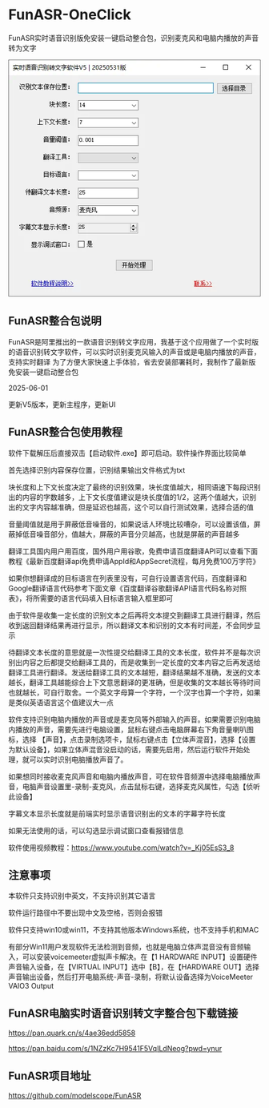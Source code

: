 # FunASR-OneClick
FunASR实时语音识别版免安装一键启动整合包，识别麦克风和电脑内播放的声音转为文字

![](https://raw.githubusercontent.com/aidayang/FunASR-OneClick/refs/heads/main/asrv5.webp)

## FunASR整合包说明
FunASR是阿里推出的一款语音识别转文字应用，我基于这个应用做了一个实时版的语音识别转文字软件，可以实时识别麦克风输入的声音或是电脑内播放的声音，支持实时翻译
为了方便大家快速上手体验，省去安装部署耗时，我制作了最新版免安装一键启动整合包

2025-06-01

更新V5版本，更新主程序，更新UI

## FunASR整合包使用教程
软件下载解压后直接双击【启动软件.exe】即可启动。软件操作界面比较简单

首先选择识别内容保存位置，识别结果输出文件格式为txt

块长度和上下文长度决定了最终的识别效果，块长度值越大，相同语速下每段识别出的内容的字数越多，上下文长度值建议是块长度值的1/2，这两个值越大，识别出的文字内容越准确，但是延迟也越高，这个可以自行测试效果，选择合适的值

音量阈值就是用于屏蔽低音噪音的，如果说话人环境比较嘈杂，可以设置该值，屏蔽掉低音噪音部分，值越大，屏蔽的声音分贝越高，也就是屏蔽的声音越多

翻译工具国内用户用百度，国外用户用谷歌，免费申请百度翻译API可以查看下面教程《最新百度翻译api免费申请AppId和AppSecret流程，每月免费100万字符》

如果你想翻译成的目标语言在列表里没有，可自行设置语言代码，百度翻译和Google翻译语言代码参考下面文章《百度翻译谷歌翻译API语言代码名称对照表》，将所需要的语言代码填入目标语言输入框里即可

由于软件是收集一定长度的识别文本之后再将文本提交到翻译工具进行翻译，然后收到返回翻译结果再进行显示，所以翻译文本和识别的文本有时间差，不会同步显示

待翻译文本长度的意思就是一次性提交给翻译工具的文本长度，软件并不是每次识别出内容之后都提交给翻译工具的，而是收集到一定长度的文本内容之后再发送给翻译工具进行翻译。发送给翻译工具的文本越短，翻译结果越不准确，发送的文本越长，翻译工具越能综合上下文意思翻译的更准确，但是收集的文本越长等待时间也就越长，可自行取舍。一个英文字母算一个字符，一个汉字也算一个字符，如果是类似英语语言这个值建议大一点

软件支持识别电脑内播放的声音或是麦克风等外部输入的声音。如果需要识别电脑内播放的声音，需要先进行电脑设置，鼠标右键点击电脑屏幕右下角音量喇叭图标，选择 【声音】，点击录制选项卡，鼠标右键点击【立体声混音】，选择【设置为默认设备】，如果立体声混音没启动的话，需要先启用，然后运行软件开始处理，就可以实时识别电脑播放声音了。

如果想同时接收麦克风声音和电脑内播放声音，可在软件音频源中选择电脑播放声音，电脑声音设置里-录制-麦克风，点击鼠标右键，选择麦克风属性，勾选【侦听此设备】

字幕文本显示长度就是前端实时显示语音识别出的文本的字幕字符长度

如果无法使用的话，可以勾选显示调试窗口查看报错信息

软件使用视频教程：https://www.youtube.com/watch?v=_Kj05EsS3_8

## 注意事项
本软件只支持识别中英文，不支持识别其它语言

软件运行路径中不要出现中文及空格，否则会报错

软件只支持win10或win11，不支持其他版本Windows系统，也不支持手机和MAC

有部分Win11用户发现软件无法检测到音频，也就是电脑立体声混音没有音频输入，可以安装voicemeeter虚拟声卡解决。在【1 HARDWARE INPUT】设置硬件声音输入设备，在【VIRTUAL INPUT】选中【B】，在【HARDWARE OUT】选择声音输出设备，然后打开电脑系统-声音-录制，将默认设备选择为VoiceMeeter VAIO3 Output

## FunASR电脑实时语音识别转文字整合包下载链接

https://pan.quark.cn/s/4ae36edd5858

https://pan.baidu.com/s/1NZzKc7H9541F5VqILdNeog?pwd=ynur

## FunASR项目地址

https://github.com/modelscope/FunASR
